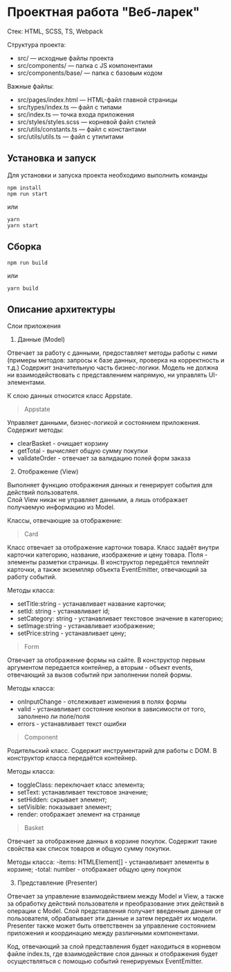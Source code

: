 # Проектная работа "Веб-ларек"

Стек: HTML, SCSS, TS, Webpack

Структура проекта:
- src/ — исходные файлы проекта
- src/components/ — папка с JS компонентами
- src/components/base/ — папка с базовым кодом

Важные файлы:
- src/pages/index.html — HTML-файл главной страницы
- src/types/index.ts — файл с типами
- src/index.ts — точка входа приложения
- src/styles/styles.scss — корневой файл стилей
- src/utils/constants.ts — файл с константами
- src/utils/utils.ts — файл с утилитами

## Установка и запуск
Для установки и запуска проекта необходимо выполнить команды

```
npm install
npm run start
```

или

```
yarn
yarn start
```
## Сборка

```
npm run build
```

или

```
yarn build
```

## Описание архитектуры

Слои приложения

1) Данные (Model)

Отвечает за работу с данными, предоставляет методы работы с ними (примеры методов: запросы к базе данных, проверка на корректность и т.д.)
Содержит значительную часть бизнес-логики. 
Модель не должна ни взаимодействовать с представлением напрямую, ни управлять UI-элементами.

К слою данных относится класс Appstate.

> Appstate

Управляет данными, бизнес-логикой и состоянием приложения.
Содержит методы:
- clearBasket - очищает корзину
- getTotal - вычисляет общую сумму покупки
- validateOrder - отвечает за валидацию полей форм заказа

2) Отображение (View)

Выполняет функцию отображения данных и генерирует события для действий пользователя.  
Слой View никак не управляет данными, а лишь отображает получаемую информацию из Model.

Классы, отвечающие за отображение:

> Card

Класс отвечает за отображение карточки товара. Класс задаёт внутри карточки категорию, название, изображение и цену товара. Поля - элементы разметки страницы.
В конструктор передаётся темплейт карточки, а также экземпляр объекта EventEmitter, отвечающий за работу событий.

Методы класса:
- setTitle:string - устанавливает название карточки;
- setId: string - устанавливает id;
- setCategory: string - устанавливает текстовое значение в категорию;
- setImage:string - устанавливает изображение;
- setPrice:string - устанавливает цену;

> Form

Отвечает за отображение формы на сайте. 
В конструктор первым аргументом передается контейнер, а вторым - объект events, отвечающий за вызов событий при заполнении полей формы.

Методы класса:
- onInputChange - отслеживает изменения в полях формы
- valid - устанавливает состояние кнопки в зависимости от того, заполнено ли поле/поля
- errors - устанавливает текст ошибки

> Component

Родительский класс. Содержит инструментарий для работы с DOM.
В конструктор класса передаётся контейнер.

Методы класса:
- toggleClass: переключает класс элемента;
- setText: устанавливает текстовое значение;
- setHidden: скрывает элемент;
- setVisible: показывает элемент;
- render: отображает элемент на странице

> Basket

Отвечает за отображение данных в корзине покупок. Содержит такие свойства как список товаров и общую сумму покупки.

Методы класса:
-items: HTMLElement[] - устанавливает элементы в корзине;
-total: number - отображает общую цену покупок

3) Представление (Presenter)

Отвечает за управление взаимодействием между Model и View, а также за обработку действий пользователя и преобразование этих действий в операции с Model. 
Слой представления получает введенные данные от пользователя, обрабатывает эти данные и затем передаёт их модели.
Presenter также может быть ответственен за управление состоянием приложения и координацию между различными компонентами.

Код, отвечающий за слой представления будет находиться в корневом файле index.ts, где взаимодействие слоя данных и отображения будет осуществляться с помощью событий генерируемых EventEmitter.



